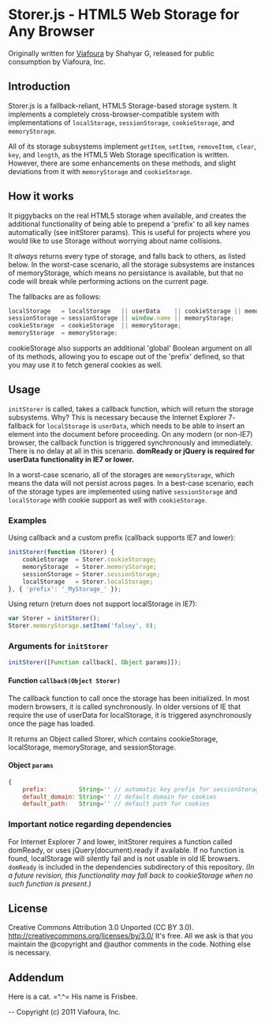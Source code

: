 # Storer.js - HTML5 Web Storage for Any Browser
Originally written for [Viafoura](http://viafoura.com/ "Viafoura is an audience engagement platform for publishers") by Shahyar G, released for public consumption by Viafoura, Inc.

## Introduction
Storer.js is a fallback-reliant, HTML5 Storage-based storage system. It implements a completely cross-browser-compatible system with implementations of `localStorage`, `sessionStorage`, `cookieStorage`, and `memoryStorage`.

All of its storage subsystems implement `getItem`, `setItem`, `removeItem`, `clear`, `key`, and `length`, as the HTML5 Web Storage specification is written. However, there are some enhancements on these methods, and slight deviations from it with `memoryStorage` and `cookieStorage`.

## How it works
It piggybacks on the real HTML5 storage when available, and creates the additional functionality of being able to prepend a 'prefix' to all key names automatically (see initStorer params). This is useful for projects where you would like to use Storage without worrying about name collisions.

It _always_ returns every type of storage, and falls back to others, as listed below. In the worst-case scenario, all the storage subsystems are instances of memoryStorage, which means no persistance is available, but that no code will break while performing actions on the current page.

The fallbacks are as follows:

```javascript
localStorage   = localStorage   || userData    || cookieStorage || memoryStorage;
sessionStorage = sessionStorage || window.name || memoryStorage;
cookieStorage  = cookieStorage  || memoryStorage;
memoryStorage  = memoryStorage;
```

cookieStorage also supports an additional 'global' Boolean argument on all of its methods, allowing you to escape out of the 'prefix' defined, so that you may use it to fetch general cookies as well.

## Usage
`initStorer` is called, takes a callback function, which will return the storage subsystems. Why? This is necessary because the Internet Explorer 7- fallback for `localStorage` is `userData`, which needs to be able to insert an element into the document before proceeding. On any modern (or non-IE7) browser, the callback function is triggered synchronously and immediately. There is no delay at all in this scenario. **domReady or jQuery is required for userData functionality in IE7 or lower.**

In a worst-case scenario, all of the storages are `memoryStorage`, which means the data will not persist across pages. In a best-case scenario, each of the storage types are implemented using native `sessionStorage` and `localStorage` with cookie support as well with `cookieStorage`.

### Examples
Using callback and a custom prefix (callback supports IE7 and lower):

```javascript
initStorer(function (Storer) {
    cookieStorage  = Storer.cookieStorage;
    memoryStorage  = Storer.memoryStorage;
    sessionStorage = Storer.sessionStorage;
    localStorage   = Storer.localStorage;
}, { 'prefix': '_MyStorage_' });
```

Using return (return does not support localStorage in IE7):

```javascript
var Storer = initStorer();
Storer.memoryStorage.setItem('falsey', 0);
```

### Arguments for `initStorer`

```javascript
initStorer([Function callback[, Object params]]);
```

#### Function `callback(Object Storer)`
The callback function to call once the storage has been initialized. In most modern browsers, it is called synchronously. In older versions of IE that require the use of userData for localStorage, it is triggered asynchronously once the page has loaded.

It returns an Object called Storer, which contains cookieStorage, localStorage, memoryStorage, and sessionStorage.

#### Object `params`

```javascript
{
    prefix:         String='' // automatic key prefix for sessionStorage and localStorage
    default_domain: String='' // default domain for cookies
    default_path:   String='' // default path for cookies
```

### Important notice regarding dependencies
For Internet Explorer 7 and lower, initStorer requires a function called domReady, or uses jQuery(document).ready if available. If no function is found, localStorage will silently fail and is not usable in old IE browsers. `domReady` is included in the dependencies subdirectory of this repository. _(In a future revision, this functionality may fall back to cookieStorage when no such function is present.)_

## License
Creative Commons Attribution 3.0 Unported (CC BY 3.0). http://creativecommons.org/licenses/by/3.0/
It's free. All we ask is that you maintain the @copyright and @author comments in the code. Nothing else is necessary.

## Addendum
Here is a cat. =^.^= His name is Frisbee.

-- Copyright (c) 2011 Viafoura, Inc.
